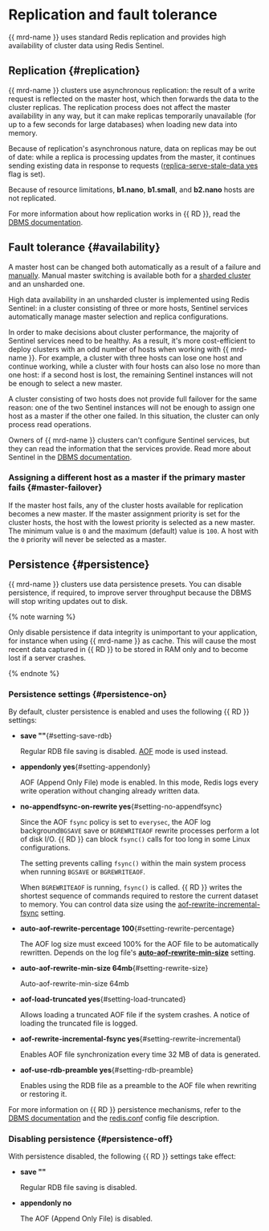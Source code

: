 # Replication and fault tolerance

{{ mrd-name }} uses standard Redis replication and provides high availability of cluster data using Redis Sentinel.

## Replication {#replication}

{{ mrd-name }} clusters use asynchronous replication: the result of a write request is reflected on the master host, which then forwards the data to the cluster replicas. The replication process does not affect the master availability in any way, but it can make replicas temporarily unavailable (for up to a few seconds for large databases) when loading new data into memory.

Because of replication's asynchronous nature, data on replicas may be out of date: while a replica is processing updates from the master, it continues sending existing data in response to requests ([replica-serve-stale-data yes](http://download.redis.io/redis-stable/redis.conf) flag is set).

Because of resource limitations, **b1.nano**, **b1.small**, and **b2.nano** hosts are not replicated.

For more information about how replication works in {{ RD }}, read the [DBMS documentation](https://redis.io/topics/replication).

## Fault tolerance {#availability}

A master host can be changed both automatically as a result of a failure and [manually](../operations/failover.md). Manual master switching is available both for a [sharded cluster](./sharding.md#failover) and an unsharded one.

High data availability in an unsharded cluster is implemented using Redis Sentinel: in a cluster consisting of three or more hosts, Sentinel services automatically manage master selection and replica configurations.

In order to make decisions about cluster performance, the majority of Sentinel services need to be healthy. As a result, it's more cost-efficient to deploy clusters with an odd number of hosts when working with {{ mrd-name }}. For example, a cluster with three hosts can lose one host and continue working, while a cluster with four hosts can also lose no more than one host: if a second host is lost, the remaining Sentinel instances will not be enough to select a new master.

A cluster consisting of two hosts does not provide full failover for the same reason: one of the two Sentinel instances will not be enough to assign one host as a master if the other one failed. In this situation, the cluster can only process read operations.

Owners of {{ mrd-name }} clusters can't configure Sentinel services, but they can read the information that the services provide. Read more about Sentinel in the [DBMS documentation](https://redis.io/topics/sentinel).

### Assigning a different host as a master if the primary master fails {#master-failover}

If the master host fails, any of the cluster hosts available for replication becomes a new master. If the master assignment priority is set for the cluster hosts, the host with the lowest priority is selected as a new master. The minimum value is `0` and the maximum (default) value is `100`. A host with the `0` priority will never be selected as a master.

## Persistence {#persistence}

{{ mrd-name }} clusters use data persistence presets. You can disable persistence, if required, to improve server throughput because the DBMS will stop writing updates out to disk.

{% note warning %}

Only disable persistence if data integrity is unimportant to your application, for instance when using {{ mrd-name }} as cache. This will cause the most recent data captured in {{ RD }} to be stored in RAM only and to become lost if a server crashes.

{% endnote %}

### Persistence settings {#persistence-on}

By default, cluster persistence is enabled and uses the following {{ RD }} settings:

* **save ""**{#setting-save-rdb}

   Regular RDB file saving is disabled. [AOF](#setting-appendonly) mode is used instead.

* **appendonly yes**{#setting-appendonly}

   AOF (Append Only File) mode is enabled. In this mode, Redis logs every write operation without changing already written data.

* **no-appendfsync-on-rewrite yes**{#setting-no-appendfsync}

   Since the AOF `fsync` policy is set to `everysec`, the AOF log background`BGSAVE` save or `BGREWRITEAOF` rewrite processes perform a lot of disk I/O. {{ RD }} can block `fsync()` calls for too long in some Linux configurations.

   The setting prevents calling `fsync()` within the main system process when running `BGSAVE` or `BGREWRITEAOF`.

   When `BGREWRITEAOF` is running, `fsync()` is called. {{ RD }} writes the shortest sequence of commands required to restore the current dataset to memory. You can control data size using the [aof-rewrite-incremental-fsync](#setting-rewrite-incremental) setting.

* **auto-aof-rewrite-percentage 100**{#setting-rewrite-percentage}

   The AOF log size must exceed 100% for the AOF file to be automatically rewritten. Depends on the log file's [**auto-aof-rewrite-min-size**](#setting-rewrite-size) setting.

* **auto-aof-rewrite-min-size 64mb**{#setting-rewrite-size}

   Auto-aof-rewrite-min-size 64mb

* **aof-load-truncated yes**{#setting-load-truncated}

   Allows loading a truncated AOF file if the system crashes. A notice of loading the truncated file is logged.

* **aof-rewrite-incremental-fsync yes**{#setting-rewrite-incremental}

   Enables AOF file synchronization every time 32 MB of data is generated.

* **aof-use-rdb-preamble yes**{#setting-rdb-preamble}

   Enables using the RDB file as a preamble to the AOF file when rewriting or restoring it.

For more information on {{ RD }} persistence mechanisms, refer to the [DBMS documentation](https://redis.io/topics/persistence) and the [redis.conf](https://github.com/redis/redis/blob/6.0/redis.conf) config file description.

### Disabling persistence {#persistence-off}

With persistence disabled, the following {{ RD }} settings take effect:

* **save ""**

   Regular RDB file saving is disabled.

* **appendonly no**

   The AOF (Append Only File) is disabled.
